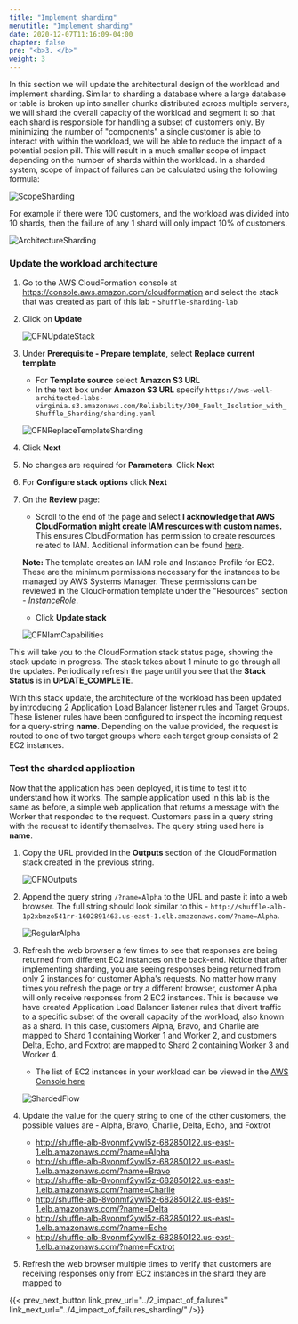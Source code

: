 ```yaml
---
title: "Implement sharding"
menutitle: "Implement sharding"
date: 2020-12-07T11:16:09-04:00
chapter: false
pre: "<b>3. </b>"
weight: 3
---
```


In this section we will update the architectural design of the workload and implement sharding. Similar to sharding a database where a large database or table is broken up into smaller chunks distributed across multiple servers, we will shard the overall capacity of the workload and segment it so that each shard is responsible for handling a subset of customers only. By minimizing the number of "components" a single customer is able to interact with within the workload, we will be able to reduce the impact of a potential posion pill. This will result in a much smaller scope of impact depending on the number of shards within the workload. In a sharded system, scope of impact of failures can be calculated using the following formula:

![ScopeSharding](/Reliability/300_Fault_Isolation_with_Shuffle_Sharding/Images/ScopeSharding.png?classes=lab_picture_small)

For example if there were 100 customers, and the workload was divided into 10 shards, then the failure of any 1 shard will only impact 10% of customers.

![ArchitectureSharding](/Reliability/300_Fault_Isolation_with_Shuffle_Sharding/Images/Architecture-sharding.png?classes=lab_picture_small)

### Update the workload architecture

1. Go to the AWS CloudFormation console at <https://console.aws.amazon.com/cloudformation> and select the stack that was created as part of this lab - `Shuffle-sharding-lab`
1. Click on **Update**

    ![CFNUpdateStack](/Reliability/300_Fault_Isolation_with_Shuffle_Sharding/Images/CFNUpdateStack.png?classes=lab_picture_small)

1. Under **Prerequisite - Prepare template**, select **Replace current template**

    * For **Template source** select **Amazon S3 URL**
    * In the text box under **Amazon S3 URL** specify `https://aws-well-architected-labs-virginia.s3.amazonaws.com/Reliability/300_Fault_Isolation_with_Shuffle_Sharding/sharding.yaml`

    ![CFNReplaceTemplateSharding](/Reliability/300_Fault_Isolation_with_Shuffle_Sharding/Images/CFNReplaceTemplateSharding.png?classes=lab_picture_small)

1. Click **Next**
1. No changes are required for **Parameters**. Click **Next**
1. For **Configure stack options** click **Next**
1. On the **Review** page:
    * Scroll to the end of the page and select **I acknowledge that AWS CloudFormation might create IAM resources with custom names.** This ensures CloudFormation has permission to create resources related to IAM. Additional information can be found [here](https://docs.aws.amazon.com/AWSCloudFormation/latest/APIReference/API_CreateStack.html).

    **Note:** The template creates an IAM role and Instance Profile for EC2. These are the minimum permissions necessary for the instances to be managed by AWS Systems Manager. These permissions can be reviewed in the CloudFormation template under the "Resources" section - *InstanceRole*.

    * Click **Update stack**

    ![CFNIamCapabilities](/Reliability/300_Fault_Isolation_with_Shuffle_Sharding/Images/CFNIamCapabilities.png?classes=lab_picture_small)

This will take you to the CloudFormation stack status page, showing the stack update in progress. The stack takes about 1 minute to go through all the updates. Periodically refresh the page until you see that the **Stack Status** is in **UPDATE_COMPLETE**.

With this stack update, the architecture of the workload has been updated by introducing 2 Application Load Balancer listener rules and Target Groups. These listener rules have been configured to inspect the incoming request for a query-string **name**. Depending on the value provided, the request is routed to one of two target groups where each target group consists of 2 EC2 instances.

### Test the sharded application

Now that the application has been deployed, it is time to test it to understand how it works. The sample application used in this lab is the same as before, a simple web application that returns a message with the Worker that responded to the request. Customers pass in a query string with the request to identify themselves. The query string used here is **name**.

1. Copy the URL provided in the **Outputs** section of the CloudFormation stack created in the previous string.

    ![CFNOutputs](/Reliability/300_Fault_Isolation_with_Shuffle_Sharding/Images/CFNOutputs.png?classes=lab_picture_small)

1. Append the query string `/?name=Alpha` to the URL and paste it into a web browser. The full string should look similar to this - `http://shuffle-alb-1p2xbmzo541rr-1602891463.us-east-1.elb.amazonaws.com/?name=Alpha`.

    ![RegularAlpha](/Reliability/300_Fault_Isolation_with_Shuffle_Sharding/Images/RegularAlpha.png?classes=lab_picture_small)

1. Refresh the web browser a few times to see that responses are being returned from different EC2 instances on the back-end. Notice that after implementing sharding, you are seeing responses being returned from only 2 instances for customer Alpha's requests. No matter how many times you refresh the page or try a different browser, customer Alpha will only receive responses from 2 EC2 instances. This is because we have created Application Load Balancer listener rules that divert traffic to a specific subset of the overall capacity of the workload, also known as a shard. In this case, customers Alpha, Bravo, and Charlie are mapped to Shard 1 containing Worker 1 and Worker 2, and customers Delta, Echo, and Foxtrot are mapped to Shard 2 containing Worker 3 and Worker 4.
    * The list of EC2 instances in your workload can be viewed in the [AWS Console here](https://console.aws.amazon.com/ec2/v2/home?#Instances:tag:Name=Worker)

    ![ShardedFlow](/Reliability/300_Fault_Isolation_with_Shuffle_Sharding/Images/ShardedFlow.png?classes=lab_picture_small)

1. Update the value for the query string to one of the other customers, the possible values are - Alpha, Bravo, Charlie, Delta, Echo, and Foxtrot

    * http://shuffle-alb-8vonmf2ywl5z-682850122.us-east-1.elb.amazonaws.com/?name=Alpha
    * http://shuffle-alb-8vonmf2ywl5z-682850122.us-east-1.elb.amazonaws.com/?name=Bravo
    * http://shuffle-alb-8vonmf2ywl5z-682850122.us-east-1.elb.amazonaws.com/?name=Charlie
    * http://shuffle-alb-8vonmf2ywl5z-682850122.us-east-1.elb.amazonaws.com/?name=Delta
    * http://shuffle-alb-8vonmf2ywl5z-682850122.us-east-1.elb.amazonaws.com/?name=Echo
    * http://shuffle-alb-8vonmf2ywl5z-682850122.us-east-1.elb.amazonaws.com/?name=Foxtrot

1. Refresh the web browser multiple times to verify that customers are receiving responses only from EC2 instances in the shard they are mapped to

{{< prev_next_button link_prev_url="../2_impact_of_failures" link_next_url="../4_impact_of_failures_sharding/" />}}
